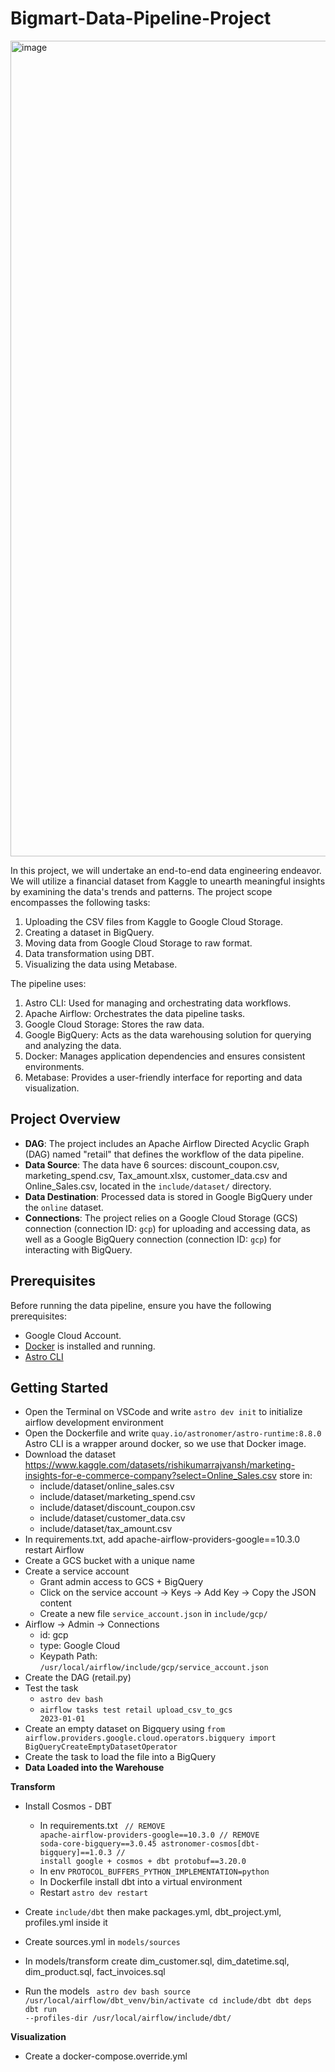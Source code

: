 # Bigmart-Data-Pipeline-Project
<img width="1305" alt="image" src="https://github.com/rizcazahra/E-commerce-Data-Pipeline-Project/assets/84758353/f59cb405-a862-4459-bf39-97e6fff8e953">

In this project, we will undertake an end-to-end data engineering endeavor. We will utilize a financial dataset from Kaggle to unearth meaningful insights by examining the data's trends and patterns. The project scope encompasses the following tasks:
1. Uploading the CSV files from Kaggle to Google Cloud Storage.
2. Creating a dataset in BigQuery.
3. Moving data from Google Cloud Storage to raw format.
4. Data transformation using DBT.
5. Visualizing the data using Metabase.

The pipeline uses:
1. Astro CLI: Used for managing and orchestrating data workflows.
2. Apache Airflow: Orchestrates the data pipeline tasks.
3. Google Cloud Storage: Stores the raw data.
4. Google BigQuery: Acts as the data warehousing solution for querying and analyzing the data.
5. Docker: Manages application dependencies and ensures consistent environments.
6. Metabase: Provides a user-friendly interface for reporting and data visualization.


## Project Overview

- **DAG**: The project includes an Apache Airflow Directed Acyclic Graph (DAG) named "retail" that defines the workflow of the data pipeline.
- **Data Source**: The data have 6 sources: discount_coupon.csv, marketing_spend.csv, Tax_amount.xlsx, customer_data.csv and Online_Sales.csv, located in the `include/dataset/` directory.
- **Data Destination**: Processed data is stored in Google BigQuery under the `online` dataset.
- **Connections**: The project relies on a Google Cloud Storage (GCS) connection (connection ID: `gcp`) for uploading and accessing data, as well as a Google BigQuery connection (connection ID: `gcp`) for interacting with BigQuery.

## Prerequisites

Before running the data pipeline, ensure you have the following prerequisites:

- Google Cloud Account.
- [Docker](https://www.docker.com/) is installed and running.
- [Astro CLI](https://docs.astronomer.io/astro/cli/overview)
   
## Getting Started

- Open the Terminal on VSCode and write <code>astro dev init</code> to initialize airflow development environment
- Open the Dockerfile and write <code>quay.io/astronomer/astro-runtime:8.8.0</code> Astro CLI is a wrapper around docker, so we use that Docker image.
- Download the dataset https://www.kaggle.com/datasets/rishikumarrajvansh/marketing-insights-for-e-commerce-company?select=Online_Sales.csv store in:
   * include/dataset/online_sales.csv
   * include/dataset/marketing_spend.csv
   * include/dataset/discount_coupon.csv
   * include/dataset/customer_data.csv
   * include/dataset/tax_amount.csv
- In requirements.txt, add apache-airflow-providers-google==10.3.0 restart Airflow
- Create a GCS bucket with a unique name
- Create a service account 
   * Grant admin access to GCS + BigQuery
   * Click on the service account → Keys → Add Key → Copy the JSON content
   * Create a new file `service_account.json` in `include/gcp/`
- Airflow → Admin → Connections
  * id: gcp
  * type: Google Cloud
   * Keypath Path: `/usr/local/airflow/include/gcp/service_account.json`
- Create the DAG (retail.py)
- Test the task
  * <code>astro dev bash</code>
  * <code>airflow tasks test retail upload_csv_to_gcs 2023-01-01</code>
- Create an empty dataset on Bigquery using <code>from airflow.providers.google.cloud.operators.bigquery import BigQueryCreateEmptyDatasetOperator</code>
- Create the task to load the file into a BigQuery
- **Data Loaded into the Warehouse**

**Transform**
- Install Cosmos - DBT
   * In requirements.txt
     <code>
     // REMOVE apache-airflow-providers-google==10.3.0
     // REMOVE soda-core-bigquery==3.0.45
     astronomer-cosmos[dbt-bigquery]==1.0.3 // install google + cosmos + dbt
     protobuf==3.20.0</code>
  * In env <code>PROTOCOL_BUFFERS_PYTHON_IMPLEMENTATION=python</code>
  * In Dockerfile install dbt into a virtual environment
  * Restart <code>astro dev restart</code>

- Create <code>include/dbt</code> then make packages.yml, dbt_project.yml, profiles.yml inside it
- Create sources.yml in <code>models/sources</code>
- In models/transform create dim_customer.sql, dim_datetime.sql, dim_product.sql, fact_invoices.sql
- Run the models <code>
astro dev bash
source /usr/local/airflow/dbt_venv/bin/activate
cd include/dbt
dbt deps
dbt run --profiles-dir /usr/local/airflow/include/dbt/</code>

**Visualization**
- Create a docker-compose.override.yml
